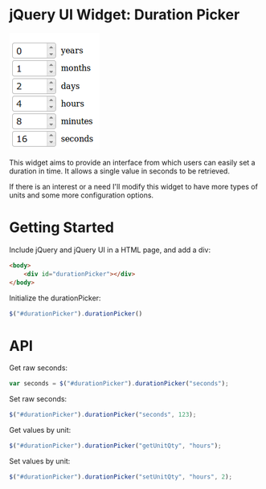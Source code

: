 # jQuery UI Widget: Duration Picker

![Screenshot](image/screenshot.png?raw=true)

This widget aims to provide an interface from which users can easily set a duration in time.  It allows a single value in seconds to be retrieved.

If there is an interest or a need I'll modify this widget to have more types of units and some more configuration options.

# Getting Started

Include jQuery and jQuery UI in a HTML page, and add a div:
```html
<body>
    <div id="durationPicker"></div>
</body>
```
Initialize the durationPicker:
```javascript
$("#durationPicker").durationPicker()
```

# API

Get raw seconds:
```javascript
var seconds = $("#durationPicker").durationPicker("seconds");
```
Set raw seconds:
```javascript
$("#durationPicker").durationPicker("seconds", 123);
```
Get values by unit:
```javascript
$("#durationPicker").durationPicker("getUnitQty", "hours");
```
Set values by unit:
```javascript
$("#durationPicker").durationPicker("setUnitQty", "hours", 2);
```
